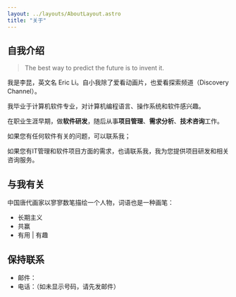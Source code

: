 ```yaml
---
layout: ../layouts/AboutLayout.astro
title: "关于"
---
```



## 自我介绍

> The best way to predict the future is to invent it.

我是李昆，英文名 Eric Li。自小我除了爱看动画片，也爱看探索频道（Discovery Channel）。

我毕业于计算机软件专业，对计算机编程语言、操作系统和软件感兴趣。

在职业生涯早期，做**软件研发**，随后从事**项目管理**、**需求分析**、**技术咨询**工作。

如果您有任何软件有关的问题，可以联系我；

如果您有IT管理和软件项目方面的需求，也请联系我，我为您提供项目研发和相关咨询服务。

## 与我有关

中国唐代画家以寥寥数笔描绘一个人物，词语也是一种画笔：

* 长期主义
* 共赢
* <span id="_a">有用</span> | <span id="_b" class="text-gray-400">有趣</span>

<script>
    document.addEventListener("DOMContentLoaded", () => {
        document.querySelector("#_a").addEventListener("mouseover", () => {
            document.querySelector("#_a").classList.add("text-gray-400");
            document.querySelector("#_b").classList.remove("text-gray-400");
        });
        document.querySelector("#_b").addEventListener("mouseover", () => {
            document.querySelector("#_b").classList.add("text-gray-400");
            document.querySelector("#_a").classList.remove("text-gray-400");
        });
    });
</script>

## 保持联系

* 邮件：<span class="email"></span>
* 电话：<span class="mobile"></span><span class="text-gray-400">（如未显示号码，请先发邮件）</span>


<script is:inline>
Array.prototype.slice.call(document.querySelectorAll('.email'), 0).forEach(el => {
    el.innerText = ['likun', 'msn.cn'].join('@');
});

Array.prototype.slice.call(document.querySelectorAll('.mobile'), 0).forEach(el => {
    el.innerText = ['MTM2O', 'DY4NT', 'I3NjA', '='].join('');
});
</script>
